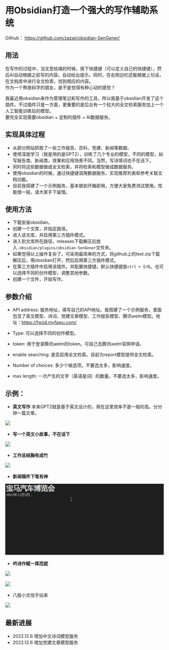 # 用Obsidian打造一个强大的写作辅助系统


Github：
https://github.com/zazaji/obsidian-SenGener/

## 用法

在写作的过程中，当文思枯竭的时候，按下快捷键（可以定义自己的快捷键），然后AI自动根据之前写的内容，自动给出提示。同时，在右侧边栏还能根据上句话，在文档库中进行全文检索，找到相应的内容。  
作为一个熬夜码字的朋友，是不是觉得有种心动的感觉？


我最近用obsidian来作为管理笔记和写作的工具，所以我基于obsidian开发了这个插件。不过插件只是一方面，更重要的是后台有一个较大的全文检索服务加上一个人工智能训练后的模型。  
要完全实现需要obsidian + 定制的插件 + AI数据服务。

## 实现具体过程

-   从部分网站抓取了一些工作报告、百科、党建、新闻等数据。
-   使用深度学习（我是用的是GPT2），训练了几个专业的模型，不同的模型，如写报告类、新闻类，效果和应用场景不同。当然，写诗填词也不在话下。
-   同时将这些数据做成全文检索，并将检索和模型做成数据服务。
-   使用obsidian的时候，通过快捷键调用数据服务，实现推荐列表和参考关联文档功能。
-   目前我搭建了一个示例服务，基本做到开箱即用，方便大家免费测试使用。性能很一般，请大家手下留情。

## 使用方法

-  下载安装obsidian。
-   创建一个文库，并指定路径。
-   进入该文库，并启用第三方插件模式。
-   进入到文库所在路径，releases下载解压后放入`.obsidian/plugins/obsidian-SenGener`文件夹。
-   如果觉得以上操作复杂了，可采用最简单的方式，将github上的test.zip下载解压后，用obsidian打开，然后启用第三方插件模式。
-   在第三方插件中启用该插件。并配置快捷键。默认快捷键是`ctrl + 引号`。也可以选择不同的创作模型，调整其他参数。
-   创建一个文件，开始写作。

## 参数介绍
- API address: 服务地址，填写自己的API地址。我搭建了一个示例服务，里面包含了英文模型、诗词、党建文章模型、工作报告模型、腾讯welm模型。地址：https://fwzd.myfawu.com/

- Type: 可以选择不同的创作模型。

- token: 用于登录腾讯welm的token。可自己去腾讯welm官网申请。

- enable searching: 是否启用全文检索。目前为report模型提供全文检索。

- Number of choices: 多少个候选项。不要选太多，影响速度。

- max length: 一次产生的文字（英语是词）的数量。不要选太多，影响速度。

## 示例：
- **英文写作**
本来GPT2就是基于英文设计的，用在这里效率不是一般的高。分分钟一篇文章。

![](http://qnet.ocome.net.cn/zazaji/pico_upload/main/img/new_demo_en.gif)

- **写一个英文小故事，不在话下**

![](http://qnet.ocome.net.cn/zazaji/pico_upload/main/img/_english_demo.gif)


- **工作总结胸有成竹**

![](http://qnet.ocome.net.cn/zazaji/pico_upload/main/img/report.gif)


- **新闻稿件下笔有神**

![](https://github.com/zazaji/pico_upload/blob/main/11.gif)

- **吟诗作赋一挥而就**

 ![](http://qnet.ocome.net.cn/zazaji/pico_upload/main/img/48c10a17095bc84a8939d4a7ac2326e.jpg)

![](http://qnet.ocome.net.cn/zazaji/pico_upload/main/img/b3df27009a29d0d01a8234967235832.jpg)


- 八股小文信手拈来

![](http://qnet.ocome.net.cn/zazaji/pico_upload/main/img/demo_cn.gif)

## 最新进展
- 2022.12.6 增加中文诗词模型服务
- 2022.12.6 增加党建文章模型服务

